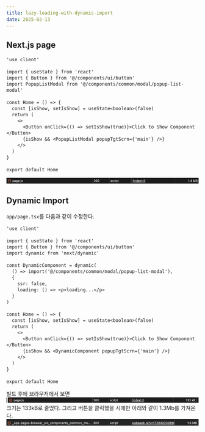 ```yaml
---
title: lazy-loading-with-dynamic-import
date: 2025-02-13
---
```

## Next.js page
```tsx
'use client'

import { useState } from 'react'
import { Button } from '@/components/ui/button'
import PopupListModal from '@/components/common/modal/popup-list-modal'

const Home = () => {
  const [isShow, setIsShow] = useState<boolean>(false)
  return (
    <>
      <Button onClick={() => setIsShow(true)}>Click to Show Component </Button>
      {isShow && <PopupListModal popupTgtScrn={'main'} />}
    </>
  )
}

export default Home
```



![](_images/Pasted%20image%2020250213152253.png)

## Dynamic Import
`app/page.tsx`를 다음과 같이 수정한다.
```tsx
'use client'

import { useState } from 'react'
import { Button } from '@/components/ui/button'
import dynamic from 'next/dynamic'

const DynamicComponent = dynamic(
  () => import('@/components/common/modal/popup-list-modal'),
  {
    ssr: false,
    loading: () => <p>loading...</p>
  }
)

const Home = () => {
  const [isShow, setIsShow] = useState<boolean>(false)
  return (
    <>
      <Button onClick={() => setIsShow(true)}>Click to Show Component </Button>
      {isShow && <DynamicComponent popupTgtScrn={'main'} />}
    </>
  )
}

export default Home
```

빌드 후에 브라우저에서 보면
![](_images/Pasted%20image%2020250213150443.png)
크기는 133kB로 줄었다.
그리고 버튼을 클릭했을 시에만 아래와 같이 1.3Mb를 가져온다.
![](_images/Pasted%20image%2020250213150544.png)
